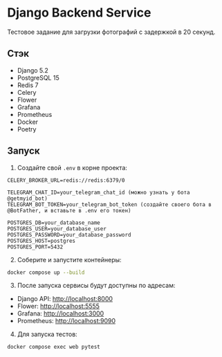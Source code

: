 # Django Backend Service

Тестовое задание для загрузки фотографий c задержкой в 20 секунд.

## Стэк

- Django 5.2
- PostgreSQL 15
- Redis 7
- Celery
- Flower
- Grafana
- Prometheus
- Docker
- Poetry

## Запуск

1. Создайте свой `.env` в корне проекта:

```env
CELERY_BROKER_URL=redis://redis:6379/0

TELEGRAM_CHAT_ID=your_telegram_chat_id (можно узнать у бота @getmyid_bot)
TELEGRAM_BOT_TOKEN=your_telegram_bot_token (создайте своего бота в @BotFather, и вставьте в .env его токен)

POSTGRES_DB=your_database_name
POSTGRES_USER=your_database_user
POSTGRES_PASSWORD=your_database_password
POSTGRES_HOST=postgres
POSTGRES_PORT=5432
```

2. Соберите и запустите контейнеры:

```bash
docker compose up --build
```

3. После запуска сервисы будут доступны по адресам:

* Django API: [http://localhost:8000](http://localhost:8000)
* Flower: [http://localhost:5555](http://localhost:5555)
* Grafana: [http://localhost:3000](http://localhost:3000)
* Prometheus: [http://localhost:9090](http://localhost:9090)

4. Для запуска тестов:

```bash
docker compose exec web pytest
```